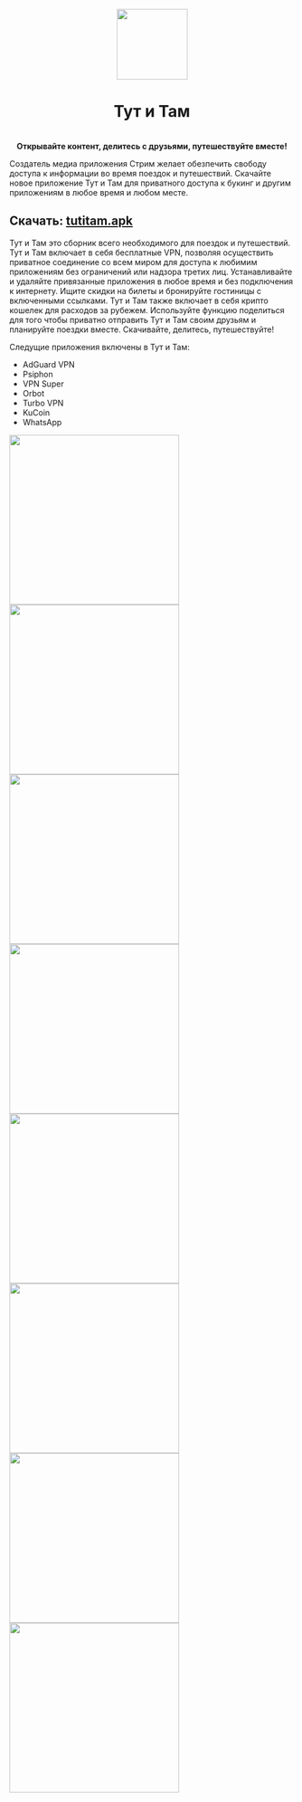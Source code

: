<div align='center'>
  <br>
  <img src="./app_icon.png" width="125">
  <h1>Тут и Там</h1>
  <br>
  <b>Открывайте контент, делитесь с друзьями, путешествуйте вместе!</b>
</div>

Создатель медиа приложения Стрим желает обезпечить свободу доступа к информации во время поездок и путешествий. Скачайте новое приложение Тут и Там для приватного доступа к букинг и другим приложениям в любое время и любом месте.

## Скачать: [tutitam.apk](https://github.com/TutitamTravel/tutitam/releases/download/4.3.31.23/tutitam.apk)

Тут и Там это сборник всего необходимого для поездок и путешествий. Тут и Там включает в себя бесплатные VPN, позволяя осуществить приватное соединение со всем миром для доступа к любимим приложениям без ограничений или надзора третих лиц. Устанавливайте и удаляйте привязанные приложения в любое время и без подключения к интернету. Ищите скидки на билеты и бронируйте гостиницы с включенными ссылками. Тут и Там также включает в себя крипто кошелек для расходов за рубежем. Используйте функцию поделиться для того чтобы приватно отправить Тут и Там своим друзьям и планируйте поездки вместе. Скачивайте, делитесь, путешествуйте!

Следущие приложения включены в Тут и Там:
* AdGuard VPN
* Psiphon
* VPN Super
* Orbot
* Turbo VPN
* KuCoin
* WhatsApp

<img src="./1-intro1-apps.png" width="300"> <img src="./1-intro2-share.png" width="300">
<img src="./1-intro3-links.png" width="300"> <img src="./1-intro4-delete.png" width="300">
<img src="./2-apps.png" width="300"> <img src="./3-share.png" width="300">
<img src="./4-links.png" width="300"> <img src="./5-settings.png" width="300"> 
